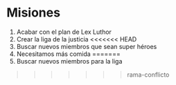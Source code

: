 # Misiones

1. Acabar con el plan de Lex Luthor
2. Crear la liga de la justicia
<<<<<<< HEAD
3. Buscar nuevos miembros que sean super héroes
4. Necesitamos más comida
=======
3. Buscar nuevos miembros para la liga
>>>>>>> rama-conflicto
